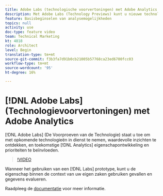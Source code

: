 ```yaml
---
title: Adobe Labs (technologische voorvertoningen) met Adobe Analytics
description: Met Adobe Labs (Technology Previews) kunt u nieuwe technologieën gebruiken, waardevolle inzichten ontdekken en de ontwikkeling en prioriteiten van Analytics in de toekomst beïnvloeden.
feature: Basisbeginselen van analysemogelijkheden
topics: null
activity: use
doc-type: feature video
team: Technical Marketing
kt: 4818
role: Architect
level: Begin
translation-type: tm+mt
source-git-commit: f3b3fa7d91b0cb21005b57768ca23ed6700fcc03
workflow-type: tm+mt
source-wordcount: '95'
ht-degree: 16%

---
```



# [!DNL Adobe Labs] (Technologievoorvertoningen) met Adobe Analytics

[!DNL Adobe Labs] (De Voorproeven van de Technologie) staat u toe om met opkomende technologieën in dienst te nemen, waardevolle inzichten te ontdekken, en toekomstige  [!DNL Analytics] eigenschapontwikkeling en prioriteiten te beïnvloeden.

>[!VIDEO](https://video.tv.adobe.com/v/32841/?quality=12)

Wanneer het gebruiken van een [!DNL Labs] prototype, kunt u de eigenschap binnen de context van uw eigen zaken gebruiken gevallen en gegevens evalueren.

Raadpleeg de [documentatie](https://docs.adobe.com/content/help/en/analytics/analyze/tech-previews/overview.html) voor meer informatie.
